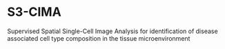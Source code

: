 # S3-CIMA
Supervised Spatial Single-Cell Image Analysis for identification of disease associated cell type composition in the tissue microenvironment
